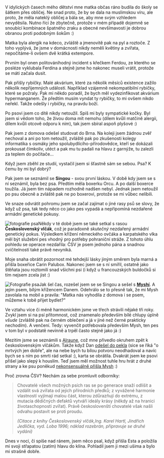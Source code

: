 <!-- dcterms:identifier = riderweblog#128 -->
<!-- dcterms:title = Můj život se psy -->
<!-- np9:categoryId = 3 -->
<!-- x4w:category = Vlci -->
<!-- np9:authorId = 1 -->
<!-- np9:authorEmail = michal.valasek@altairis.cz -->
<!-- dcterms:creator = Michal Altair Valášek -->
<!-- dcterms:created = 2004-01-25T20:55:35+01:00 -->
<!-- dcterms:dateAccepted = 2004-01-25T20:55:35+01:00 -->

V idylických časech mého dětství mne matka občas ráno budila do školy se šátkem přes obličej. Ne snad proto, že by se dala na muslimskou víru, ale proto, že měla nateklý obličej a bála se, aby mne svým vzhledem nevyděsila. Nutno říci že zbytečně, protože v mém případě dojemně se snoubící kombinace špatného zraku a obecné nevšímavosti je dobrou obranou proti podobným šokům :)

Matka byla alergik na kdeco, zvláště a jmenovitě pak na pyl a roztoče. Z toho vyplývá, že jsme v domácnosti nikdy neměli květiny a zvířata, nepočítáme-li ovšem dvě krátká extempore.

Prvním byl onen politováníhodný incident s křečkem Ferdou, ze kterého se posléze vyklubala Ferdina a stejně jsme ho nakonec museli vrátit, protože se máti začala dusit.

Pak přišly rybičky. Malé akvárium, které za několik měsíců existence zažilo několik nepřijemných událostí. Například vzájemně nekompatibilní rybičky, které se požraly. Pak mi někdo poradil, že bych měl vydezinfikovat akvárium hypermanganem. Že předtím musím vyndat ty rybičky, to mi ovšem nikdo neřekl. Takže odešly i rybičky, na pravdu boží.

Po psovi jsem co dítě nikdy netoužil. Spíš mi byly sympatické kočky. Byl jsem si vědom toho, že živou doma mít nemohu (dílem kvůli matčině alergii, dílem kvůli otcově odporu k nim), tak jsem sbíral aspoň plyšové :)

Pak jsem z domova odešel studovat do Brna. Na koleji jsem žádnou zvěř nechoval a ani po tom netoužil, zvláště pak po zkušenosti kolegy informatika s osmáky jeho spolubydlícího-přírodovědce, kteří se dokázali prokousat čímkoliv, utéct a pak mu tu padali na hlavu z garnýže, tu zalezli za teplem do počítače...

Když jsem zběhl ze studií, vystačil jsem si šťastně sám se sebou. Psa? K čemu by mi byl dobrý?

Pak jsem se seznámil se **Singou** - svou první láskou. V době kdy jsem se s ní seznámil, byla bez psa. Předtím měla boxerku Orcu. A po další boxerce toužila. Já jsem tím nápadem rozhodně nadšen nebyl. Jednak jsem netoužil po psu obecně a zvláště pak ne po boxerovi, protože se mi vůbec nelíbili.

Ve snaze odvrátit pohromu jsem se začal zajímat o jiné rasy psů se slovy, že když už psa, tak tedy něco co jako pes vypadá a nepřipomíná nezdařené armádní genetické pokusy.

![fotografie psa](http://weblog.rider.cz/files/carin.jpg "Boxerka Carin Palubox")Někdy v té době jsem se také setkal s rasou **Československý vlčák**, což je paradoxně *skutečný* nezdařený armádní genetický pokus. Výsledkem křížení německého ovčáka a karpatského vlka měl být služební pes vhodný pro potřeby pohraniční stráže. Z tohoto úhlu pohledu se operace nezdařila: ČSV je psem jednoho pána a snadnou cvičitelností také právě nevyniká.

Moje snaha obrátit pozornost mé tehdejší lásky jiným směrem byla marná a přišla boxeřice Carin Palubox. Nakonec jsem se s ní smířil, ostatně jako štěňata jsou roztomilí snad všichni psi (i když u francouzských buldočků si tím nejsem zcela jist :)

![Fotografie psa](http://weblog.rider.cz/files/dandog_lq.jpg "Dan")Jak šel čas, rozešel jsem se se Singou a sešel s [**Myshí**](http://www.bestijka.cz/). A jejím psem, bílým křížencem Danem. Odehrálo se to přesně tak, že mi Mysh zavolala na mobil a pravila: "Matka nás vyhodila z domova i se psem, můžeme k tobě přijet bydlet?"

Ve vztahu více či méně harmonickém jsme ve třech strávili nějaké tři roky. Zvykl jsem si na psí přítomnost, což znamenalo především bílé chlupy úplně *všude* (zvláště pak na černém oblečení a já v jiné než černé prakticky nechodím). A venčení. Tedy: vyvenčit potřebovala především Mysh, ten pes v tom byl v podstatě nevinně a trpěl často stejně jako já :)

Mezitím jsme se seznámili s [Alraune](http://www.alraune.cz/), což mne přivedlo okruhem zpět k československým vlčákům. Takže když Dan [odešel do pekla](http://weblog.rider.cz/ShowRecord.aspx?day=20031113) (sice se říká "o mrtvých jen dobře", ale na nebe bych tu bílou potvoru neodhadoval a navíc bych se s ním po smrti rád setkal :), karta se obrátila. Dvakrát jsem ke psovi přišel jako slepý k houslím. Teď jsem měl možnost tuhle hru hrát z druhé strany a ke psu poněkud [nekonsensuálně přišla Mysh](http://weblog.bestijka.cz/ShowRecord.aspx?day=20040118) :)

Proč zrovna ČSV? Nechám za sebe promluvit odborníky:

> Chovatelé všech možných psích ras se po generace snaží odlišit a vzdálit svá zvířata od jejich přírodních předků; z vyvážené harmonie vlastností vyjímají malou část, kterou zdůrazňují do extrému, z mutacía dědičných defaktů vytváří ideály krásy (někdy až na hranici životaschopnosti zvířat). Právě českoslovenští chovatelé však našli odvahu postavit se proti proudu.
> 
> *(Citace z knihy Československý vlčák,Ing. Karel Hartl, Jindřich Jedlička, vyd. Loba 1996; náklad rozebrán, připravuje se druhé vydání)*

Dnes v noci, či spíše nad ránem, jsem něco psal, když přišla Esta a položila mi svoji střapatou (zatím) hlavu do klína. Pohladil jsem ji mezi ušima a bylo mi strašně dobře.